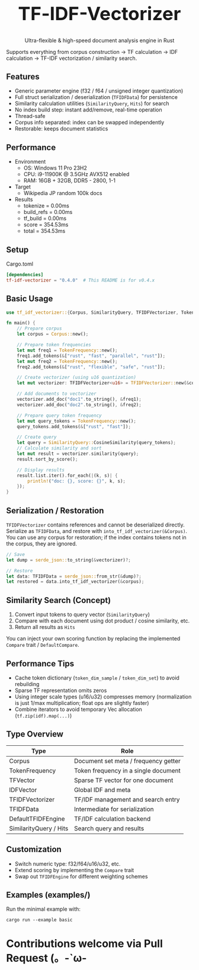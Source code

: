 <div align="center">
<h1 style="font-size: 50px">TF‑IDF-Vectorizer</h1>
<p>Ultra-flexible & high-speed document analysis engine in Rust</p>
</div>

Supports everything from corpus construction → TF calculation → IDF calculation → TF-IDF vectorization / similarity search.

## Features
- Generic parameter engine (f32 / f64 / unsigned integer quantization)
- Full struct serialization / deserialization (`TFIDFData`) for persistence
- Similarity calculation utilities (`SimilarityQuery`, `Hits`) for search
- No index build step: instant add/remove, real-time operation
- Thread-safe
- Corpus info separated: index can be swapped independently
- Restorable: keeps document statistics

## Performance
- Environment
  - OS: Windows 11 Pro 23H2
  - CPU: i9-11900K @ 3.5GHz AVX512 enabled
  - RAM: 16GB + 32GB, DDR5 - 2800, 1-1
- Target
  - Wikipedia JP random 100k docs
- Results
  - tokenize = 0.00ms
  - build_refs = 0.00ms
  - tf_build = 0.00ms
  - score = 354.53ms
  - total = 354.53ms

## Setup
Cargo.toml
```toml
[dependencies]
tf-idf-vectorizer = "0.4.0"  # This README is for v0.4.x
```

## Basic Usage

```rust
use tf_idf_vectorizer::{Corpus, SimilarityQuery, TFIDFVectorizer, TokenFrequency};

fn main() {
    // Prepare corpus
    let corpus = Corpus::new();

    // Prepare token frequencies
    let mut freq1 = TokenFrequency::new();
    freq1.add_tokens(&["rust", "fast", "parallel", "rust"]);
    let mut freq2 = TokenFrequency::new();
    freq2.add_tokens(&["rust", "flexible", "safe", "rust"]);

    // Create vectorizer (using u16 quantization)
    let mut vectorizer: TFIDFVectorizer<u16> = TFIDFVectorizer::new(&corpus);

    // Add documents to vectorizer
    vectorizer.add_doc("doc1".to_string(), &freq1);
    vectorizer.add_doc("doc2".to_string(), &freq2);

    // Prepare query token frequency
    let mut query_tokens = TokenFrequency::new();
    query_tokens.add_tokens(&["rust", "fast"]);

    // Create query
    let query = SimilarityQuery::CosineSimilarity(query_tokens);
    // Calculate similarity and sort
    let mut result = vectorizer.similarity(query);
    result.sort_by_score();

    // Display results
    result.list.iter().for_each(|(k, s)| {
        println!("doc: {}, score: {}", k, s);
    });
}
```

## Serialization / Restoration
`TFIDFVectorizer` contains references and cannot be deserialized directly.  
Serialize as `TFIDFData`, and restore with `into_tf_idf_vectorizer(&Corpus)`.
You can use any corpus for restoration; if the index contains tokens not in the corpus, they are ignored.

```rust
// Save
let dump = serde_json::to_string(&vectorizer)?;

// Restore
let data: TFIDFData = serde_json::from_str(&dump)?;
let restored = data.into_tf_idf_vectorizer(&corpus);
```

## Similarity Search (Concept)
1. Convert input tokens to query vector (`SimilarityQuery`)
2. Compare with each document using dot product / cosine similarity, etc.
3. Return all results as `Hits`

You can inject your own scoring function by replacing the implemented `Compare` trait / `DefaultCompare`.

## Performance Tips
- Cache token dictionary (`token_dim_sample` / `token_dim_set`) to avoid rebuilding
- Sparse TF representation omits zeros
- Using integer scale types (u16/u32) compresses memory (normalization is just 1/max multiplication; float ops are slightly faster)
- Combine iterators to avoid temporary Vec allocation (`tf.zip(idf).map(...)`)

## Type Overview
| Type                | Role                                 |
|---------------------|--------------------------------------|
| Corpus              | Document set meta / frequency getter |
| TokenFrequency      | Token frequency in a single document |
| TFVector            | Sparse TF vector for one document    |
| IDFVector           | Global IDF and meta                  |
| TFIDFVectorizer     | TF/IDF management and search entry   |
| TFIDFData           | Intermediate for serialization       |
| DefaultTFIDFEngine  | TF/IDF calculation backend           |
| SimilarityQuery / Hits | Search query and results          |

## Customization
- Switch numeric type: f32/f64/u16/u32, etc.
- Extend scoring by implementing the `Compare` trait
- Swap out `TFIDFEngine` for different weighting schemes

## Examples (examples/)
Run the minimal example with:
```
cargo run --example basic
```

# Contributions welcome via Pull Request (。-`ω-